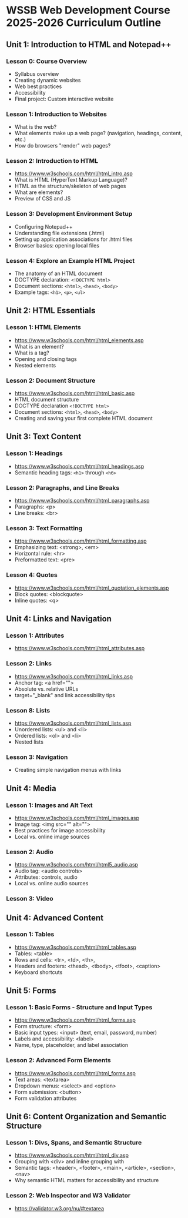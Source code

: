 # WSSB Web Development Course 2025-2026 Curriculum Outline
## Unit 1: Introduction to HTML and Notepad++

### Lesson 0: Course Overview
- Syllabus overview
- Creating dynamic websites
- Web best practices
- Accessibility
- Final project: Custom interactive website

### Lesson 1: Introduction to Websites
- What is the web?
- What elements make up a web page? (navigation, headings, content, etc.)
- How do browsers "render" web pages?

### Lesson 2: Introduction to HTML
- https://www.w3schools.com/html/html_intro.asp
- What is HTML (HyperText Markup Language)?
- HTML as the structure/skeleton of web pages
- What are elements?
- Preview of CSS and JS

### Lesson 3: Development Environment Setup
- Configuring Notepad++
- Understanding file extensions (.html)
- Setting up application associations for .html files
- Browser basics: opening local files

### Lesson 4: Explore an Example HTML Project
- The anatomy of an HTML document
- DOCTYPE declaration: `<!DOCTYPE html>`
- Document sections: `<html>`, `<head>`, `<body>`
- Example tags: `<h1>`, `<p>`, `<ul>`

## Unit 2: HTML Essentials
### Lesson 1: HTML Elements
- https://www.w3schools.com/html/html_elements.asp
- What is an element?
- What is a tag?
- Opening and closing tags
- Nested elements

### Lesson 2: Document Structure
- https://www.w3schools.com/html/html_basic.asp
- HTML document structure
- DOCTYPE declaration `<!DOCTYPE html>`
- Document sections: `<html>`, `<head>`, `<body>`
- Creating and saving your first complete HTML document

## Unit 3: Text Content

### Lesson 1: Headings
- https://www.w3schools.com/html/html_headings.asp
- Semantic heading tags: `<h1>` through `<h6>`

### Lesson 2: Paragraphs, and Line Breaks
- https://www.w3schools.com/html/html_paragraphs.asp
- Paragraphs: \<p>
- Line breaks: \<br>

### Lesson 3: Text Formatting
- https://www.w3schools.com/html/html_formatting.asp
- Emphasizing text: \<strong>, \<em>
- Horizontal rule: \<hr>
- Preformatted text: \<pre>

### Lesson 4: Quotes
- https://www.w3schools.com/html/html_quotation_elements.asp
- Block quotes: \<blockquote>
- Inline quotes: \<q>

## Unit 4: Links and Navigation

### Lesson 1: Attributes
- https://www.w3schools.com/html/html_attributes.asp

### Lesson 2: Links
- https://www.w3schools.com/html/html_links.asp
- Anchor tag: \<a href="">
- Absolute vs. relative URLs
- target="_blank" and link accessibility tips

### Lesson 8: Lists
- https://www.w3schools.com/html/html_lists.asp
- Unordered lists: \<ul> and \<li>
- Ordered lists: \<ol> and \<li>
- Nested lists

### Lesson 3: Navigation
- Creating simple navigation menus with links

## Unit 4: Media

### Lesson 1: Images and Alt Text
- https://www.w3schools.com/html/html_images.asp
- Image tag: \<img src="" alt="">
- Best practices for image accessibility
- Local vs. online image sources

### Lesson 2: Audio
- https://www.w3schools.com/html/html5_audio.asp
- Audio tag: \<audio controls>
- Attributes: controls, audio
- Local vs. online audio sources

### Lesson 3: Video

## Unit 4: Advanced Content

### Lesson 1: Tables
- https://www.w3schools.com/html/html_tables.asp
- Tables: \<table>
- Rows and cells: \<tr>, \<td>, \<th>,
- Headers and footers: \<thead>, \<tbody>, \<tfoot>, \<caption>
- Keyboard shortcuts

## Unit 5: Forms

### Lesson 1: Basic Forms - Structure and Input Types
- https://www.w3schools.com/html/html_forms.asp
- Form structure: \<form>
- Basic input types: \<input> (text, email, password, number)
- Labels and accessibility: \<label>
- Name, type, placeholder, and label association

### Lesson 2: Advanced Form Elements
- https://www.w3schools.com/html/html_forms.asp
- Text areas: \<textarea>
- Dropdown menus: \<select> and \<option>
- Form submission: \<button>
- Form validation attributes

## Unit 6: Content Organization and Semantic Structure

### Lesson 1: Divs, Spans, and Semantic Structure
- https://www.w3schools.com/html/html_div.asp
- Grouping with \<div> and inline grouping with <span>
- Semantic tags: \<header>, \<footer>, \<main>, \<article>, \<section>, \<nav>
- Why semantic HTML matters for accessibility and structure

### Lesson 2: Web Inspector and W3 Validator
- https://validator.w3.org/nu/#textarea
